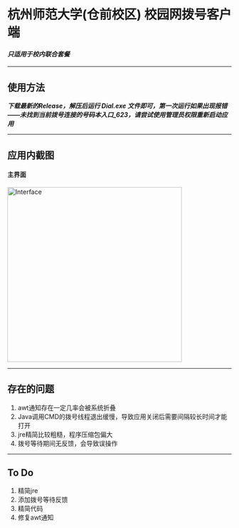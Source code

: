
# 杭州师范大学(仓前校区) 校园网拨号客户端
#### ***只适用于校内联合套餐***
---
## 使用方法
***下载最新的Release，解压后运行 Dial.exe 文件即可，第一次运行如果出现报错——未找到当前拨号连接的号码本入口_623，请尝试使用管理员权限重新启动应用***

---
## 应用内截图
#### 主界面
<img width="392" alt="Interface" src="https://user-images.githubusercontent.com/61576653/126256815-f5929f5f-30c7-4f76-b0fd-d5f9ba4a664f.png">

---
## 存在的问题
1. awt通知存在一定几率会被系统折叠
2. Java调用CMD的拨号线程退出缓慢，导致应用关闭后需要间隔较长时间才能打开
3. jre精简比较粗糙，程序压缩包偏大
4. 拨号等待期间无反馈，会导致误操作

---
## To Do
1. 精简jre
2. 添加拨号等待反馈
3. 精简代码
4. 修复awt通知
